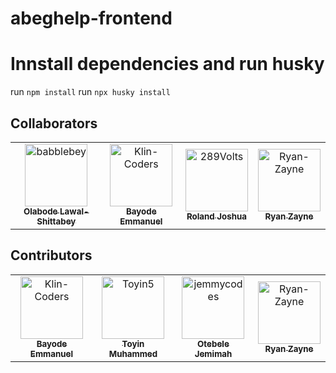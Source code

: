 # abeghelp-frontend


# Innstall dependencies and run husky

run ```npm install```
run ```npx husky install```




## Collaborators

<!-- readme: collaborators -start -->
<table>
<tr>
    <td align="center">
        <a href="https://github.com/babblebey">
            <img src="https://avatars.githubusercontent.com/u/25631971?v=4" width="100;" alt="babblebey"/>
            <br />
            <sub><b>Olabode Lawal-Shittabey</b></sub>
        </a>
    </td>
    <td align="center">
        <a href="https://github.com/Klin-Coders">
            <img src="https://avatars.githubusercontent.com/u/49831574?v=4" width="100;" alt="Klin-Coders"/>
            <br />
            <sub><b>Bayode Emmanuel</b></sub>
        </a>
    </td>
    <td align="center">
        <a href="https://github.com/289Volts">
            <img src="https://avatars.githubusercontent.com/u/66239216?v=4" width="100;" alt="289Volts"/>
            <br />
            <sub><b>Roland Joshua</b></sub>
        </a>
    </td>
    <td align="center">
        <a href="https://github.com/Ryan-Zayne">
            <img src="https://avatars.githubusercontent.com/u/93886198?v=4" width="100;" alt="Ryan-Zayne"/>
            <br />
            <sub><b>Ryan Zayne</b></sub>
        </a>
    </td></tr>
</table>
<!-- readme: collaborators -end -->

## Contributors

<!-- readme: contributors -start -->
<table>
<tr>
    <td align="center">
        <a href="https://github.com/Klin-Coders">
            <img src="https://avatars.githubusercontent.com/u/49831574?v=4" width="100;" alt="Klin-Coders"/>
            <br />
            <sub><b>Bayode Emmanuel</b></sub>
        </a>
    </td>
    <td align="center">
        <a href="https://github.com/Toyin5">
            <img src="https://avatars.githubusercontent.com/u/40214690?v=4" width="100;" alt="Toyin5"/>
            <br />
            <sub><b>Toyin Muhammed</b></sub>
        </a>
    </td>
    <td align="center">
        <a href="https://github.com/jemmycodes">
            <img src="https://avatars.githubusercontent.com/u/110843645?v=4" width="100;" alt="jemmycodes"/>
            <br />
            <sub><b>Otebele Jemimah</b></sub>
        </a>
    </td>
    <td align="center">
        <a href="https://github.com/Ryan-Zayne">
            <img src="https://avatars.githubusercontent.com/u/93886198?v=4" width="100;" alt="Ryan-Zayne"/>
            <br />
            <sub><b>Ryan Zayne</b></sub>
        </a>
    </td></tr>
</table>
<!-- readme: contributors -end -->
